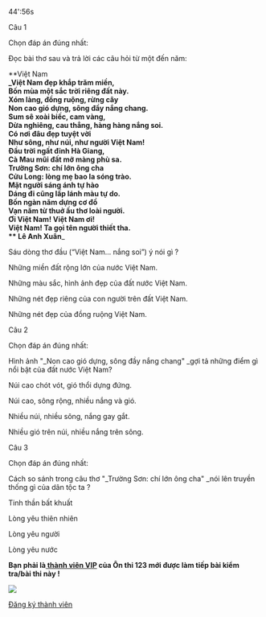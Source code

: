 44':56s

Câu 1

Chọn đáp án đúng nhất: 

Đọc bài thơ sau và trả lời các câu hỏi từ một đến năm:

**Việt Nam  
**_Việt Nam đẹp khắp trăm miền,  
Bốn mùa một sắc trời riêng đất này.  
Xóm làng, đồng ruộng, rừng cây  
Non cao gió dựng, sông đầy nắng chang.  
Sum sê xoài biếc, cam vàng,  
Dừa nghiêng, cau thẳng, hàng hàng nắng soi.  
Có nơi đâu đẹp tuyệt vời  
Như sông, như núi, như người Việt Nam!  
Đầu trời ngất đỉnh Hà Giang,  
Cà Mau mũi đất mỡ màng phù sa.  
Trường Sơn: chí lớn ông cha  
Cửu Long: lòng mẹ bao la sóng trào.  
Mặt người sáng ánh tự hào  
Dáng đi cũng lấp lánh màu tự do.  
Bốn ngàn năm dựng cơ đồ  
Vạn năm từ thuở ấu thơ loài người.  
Ơi Việt Nam! Việt Nam ơi!  
Việt Nam! Ta gọi tên người thiết tha.  
**                  Lê Anh Xuân**_

Sáu dòng thơ đầu (“Việt Nam... nắng soi”) ý nói gì ?

Những miền đất rộng lớn của nước Việt Nam.

Những màu sắc, hình ảnh đẹp của đất nước Việt Nam.

Những nét đẹp riêng của con người trên đất Việt Nam.

Những nét đẹp của đồng ruộng Việt Nam.

Câu 2

Chọn đáp án đúng nhất: 

Hình ảnh "_Non cao gió dựng, sông đầy nắng chang"  _gợi tả những điểm gì nổi bật của đất nước Việt Nam?

Núi cao chót vót, gió thổi dựng đứng.

Núi cao, sông rộng, nhiều nắng và gió.

Nhiều núi, nhiều sông, nắng gay gắt.

Nhiều gió trên núi, nhiều nắng trên sông.

Câu 3

Chọn đáp án đúng nhất: 

Cách so sánh trong câu thơ "_Trường Sơn: chí lớn ông cha"  _nói lên truyền thống gì của dân tộc ta ?

Tinh thần bất khuất

Lòng yêu thiên nhiên

Lòng yêu người

Lòng yêu nước

**Bạn phải là[ thành viên VIP](dang-ky-thanh-vien-vip) của Ôn thi 123 mới được làm tiếp bài kiểm tra/bài thi này !**

 

**![](https://onthi123.vn/public/uploads/demo/group_2.png)**

[Đăng ký thành viên](https://onthi123.vn/dang-ky-thanh-vien-vip "Đăng ký thành viên")
